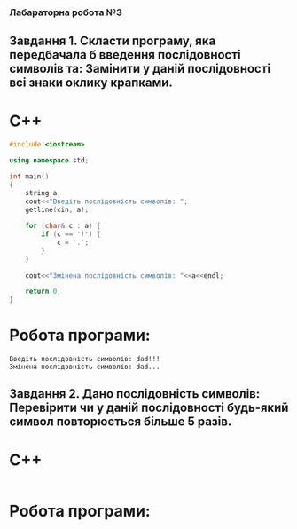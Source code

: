 ### Лабараторна робота №3
## Завдання 1. Скласти програму, яка передбачала б введення послідовності символів та: Замінити у даній послідовності всі знаки оклику крапками.
# C++
```c++
#include <iostream>

using namespace std;

int main()
{
    string a;
    cout<<"Введіть послідовність символів: ";
    getline(cin, a);
    
    for (char& c : a) {
        if (c == '!') {
            c = '.';
        }
    }
    
    cout<<"Змінена послідовність символів: "<<a<<endl;

    return 0;
}
```
# Робота програми:
```console
Введіть послідовність символів: dad!!!
Змінена послідовність символів: dad...
```
## Завдання 2. Дано послідовність символів: Перевірити чи у даній послідовності будь-який символ повторюється більше 5 разів.
# C++
```c++

```
# Робота програми:
```console

```
